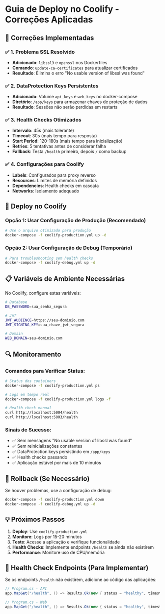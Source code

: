 # Guia de Deploy no Coolify - Correções Aplicadas

## 🔧 Correções Implementadas

### ✅ 1. Problema SSL Resolvido
- **Adicionado**: `libssl3` e `openssl` nos Dockerfiles
- **Comando**: `update-ca-certificates` para atualizar certificados
- **Resultado**: Elimina o erro "No usable version of libssl was found"

### ✅ 2. DataProtection Keys Persistentes
- **Adicionado**: Volume `api_keys` e `web_keys` no docker-compose
- **Diretório**: `/app/keys` para armazenar chaves de proteção de dados
- **Resultado**: Sessões não serão perdidas em restarts

### ✅ 3. Health Checks Otimizados
- **Intervalo**: 45s (mais tolerante)
- **Timeout**: 30s (mais tempo para resposta)
- **Start Period**: 120-180s (mais tempo para inicialização)
- **Retries**: 5 tentativas antes de considerar falha
- **Fallback**: Testa `/health` primeiro, depois `/` como backup

### ✅ 4. Configurações para Coolify
- **Labels**: Configurados para proxy reverso
- **Resources**: Limites de memória definidos
- **Dependencies**: Health checks em cascata
- **Networks**: Isolamento adequado

## 🚀 Deploy no Coolify

### Opção 1: Usar Configuração de Produção (Recomendado)
```bash
# Use o arquivo otimizado para produção
docker-compose -f coolify-production.yml up -d
```

### Opção 2: Usar Configuração de Debug (Temporário)
```bash
# Para troubleshooting sem health checks
docker-compose -f coolify-debug.yml up -d
```

## 📋 Variáveis de Ambiente Necessárias

No Coolify, configure estas variáveis:

```bash
# Database
DB_PASSWORD=sua_senha_segura

# JWT
JWT_AUDIENCE=https://seu-dominio.com
JWT_SIGNING_KEY=sua_chave_jwt_segura

# Domain
WEB_DOMAIN=seu-dominio.com
```

## 🔍 Monitoramento

### Comandos para Verificar Status:
```bash
# Status dos containers
docker-compose -f coolify-production.yml ps

# Logs em tempo real
docker-compose -f coolify-production.yml logs -f

# Health check manual
curl http://localhost:5004/health
curl http://localhost:5003/health
```

### Sinais de Sucesso:
- ✅ Sem mensagens "No usable version of libssl was found"
- ✅ Sem reinicializações constantes
- ✅ DataProtection keys persistindo em `/app/keys`
- ✅ Health checks passando
- ✅ Aplicação estável por mais de 10 minutos

## 🔄 Rollback (Se Necessário)

Se houver problemas, use a configuração de debug:
```bash
docker-compose -f coolify-production.yml down
docker-compose -f coolify-debug.yml up -d
```

## 💡 Próximos Passos

1. **Deploy**: Use `coolify-production.yml`
2. **Monitore**: Logs por 15-20 minutos
3. **Teste**: Acesse a aplicação e verifique funcionalidade
4. **Health Checks**: Implemente endpoints `/health` se ainda não existirem
5. **Performance**: Monitore uso de CPU/memória

## 🔧 Health Check Endpoints (Para Implementar)

Se os endpoints `/health` não existirem, adicione ao código das aplicações:

```csharp
// Program.cs - API
app.MapGet("/health", () => Results.Ok(new { status = "healthy", timestamp = DateTime.UtcNow }));

// Program.cs - Web
app.MapGet("/health", () => Results.Ok(new { status = "healthy", timestamp = DateTime.UtcNow }));
```
